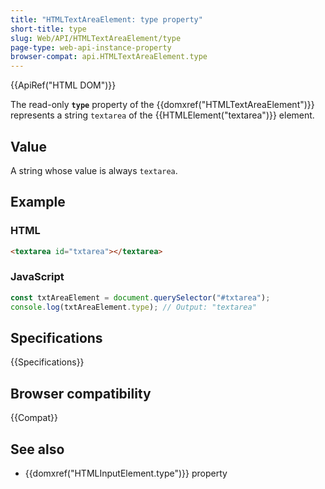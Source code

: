 ```yaml
---
title: "HTMLTextAreaElement: type property"
short-title: type
slug: Web/API/HTMLTextAreaElement/type
page-type: web-api-instance-property
browser-compat: api.HTMLTextAreaElement.type
---
```


{{ApiRef("HTML DOM")}}

The read-only **`type`** property of the {{domxref("HTMLTextAreaElement")}} represents a string `textarea` of the {{HTMLElement("textarea")}} element.

## Value

A string whose value is always `textarea`.
## Example

### HTML

```html
<textarea id="txtarea"></textarea>
```

### JavaScript

```js
const txtAreaElement = document.querySelector("#txtarea");
console.log(txtAreaElement.type); // Output: "textarea"
```

## Specifications

{{Specifications}}

## Browser compatibility

{{Compat}}

## See also

- {{domxref("HTMLInputElement.type")}} property
